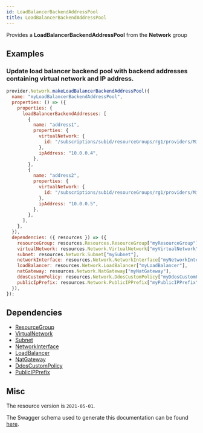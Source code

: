 ```yaml
---
id: LoadBalancerBackendAddressPool
title: LoadBalancerBackendAddressPool
---
```

Provides a **LoadBalancerBackendAddressPool** from the **Network** group
## Examples
### Update load balancer backend pool with backend addresses containing virtual network and  IP address.
```js
provider.Network.makeLoadBalancerBackendAddressPool({
  name: "myLoadBalancerBackendAddressPool",
  properties: () => ({
    properties: {
      loadBalancerBackendAddresses: [
        {
          name: "address1",
          properties: {
            virtualNetwork: {
              id: "/subscriptions/subid/resourceGroups/rg1/providers/Microsoft.Network/virtualNetworks/vnetlb",
            },
            ipAddress: "10.0.0.4",
          },
        },
        {
          name: "address2",
          properties: {
            virtualNetwork: {
              id: "/subscriptions/subid/resourceGroups/rg1/providers/Microsoft.Network/virtualNetworks/vnetlb",
            },
            ipAddress: "10.0.0.5",
          },
        },
      ],
    },
  }),
  dependencies: ({ resources }) => ({
    resourceGroup: resources.Resources.ResourceGroup["myResourceGroup"],
    virtualNetwork: resources.Network.VirtualNetwork["myVirtualNetwork"],
    subnet: resources.Network.Subnet["mySubnet"],
    networkInterface: resources.Network.NetworkInterface["myNetworkInterface"],
    loadBalancer: resources.Network.LoadBalancer["myLoadBalancer"],
    natGateway: resources.Network.NatGateway["myNatGateway"],
    ddosCustomPolicy: resources.Network.DdosCustomPolicy["myDdosCustomPolicy"],
    publicIpPrefix: resources.Network.PublicIPPrefix["myPublicIPPrefix"],
  }),
});

```
## Dependencies
- [ResourceGroup](../Resources/ResourceGroup.md)
- [VirtualNetwork](../Network/VirtualNetwork.md)
- [Subnet](../Network/Subnet.md)
- [NetworkInterface](../Network/NetworkInterface.md)
- [LoadBalancer](../Network/LoadBalancer.md)
- [NatGateway](../Network/NatGateway.md)
- [DdosCustomPolicy](../Network/DdosCustomPolicy.md)
- [PublicIPPrefix](../Network/PublicIPPrefix.md)
## Misc
The resource version is `2021-05-01`.

The Swagger schema used to generate this documentation can be found [here](https://github.com/Azure/azure-rest-api-specs/tree/main/specification/network/resource-manager/Microsoft.Network/stable/2021-05-01/loadBalancer.json).
